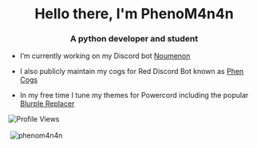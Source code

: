 <h1 align="center">Hello there, I'm PhenoM4n4n</h1>
<h3 align="center">A python developer and student</h3>

- I’m currently working on my Discord bot [Noumenon](https://discordapp.com/oauth2/authorize?client_id=634866217764651009&permissions=2080894207&scope=bot%20applications.commands)

- I also publicly maintain my cogs for Red Discord Bot known as [Phen Cogs](https://github.com/phenom4n4n/phen-cogs)

- In my free time I tune my themes for Powercord including the popular [Blurple Replacer](https://github.com/phenom4n4n/blurple-replacer)

![Profile Views](https://komarev.com/ghpvc/?username=phenom4n4n)
<p>&nbsp;<img align="center" src="https://github-readme-stats.vercel.app/api?username=phenom4n4n&show_icons=true&locale=en&theme=dark" alt="phenom4n4n" /></p>
